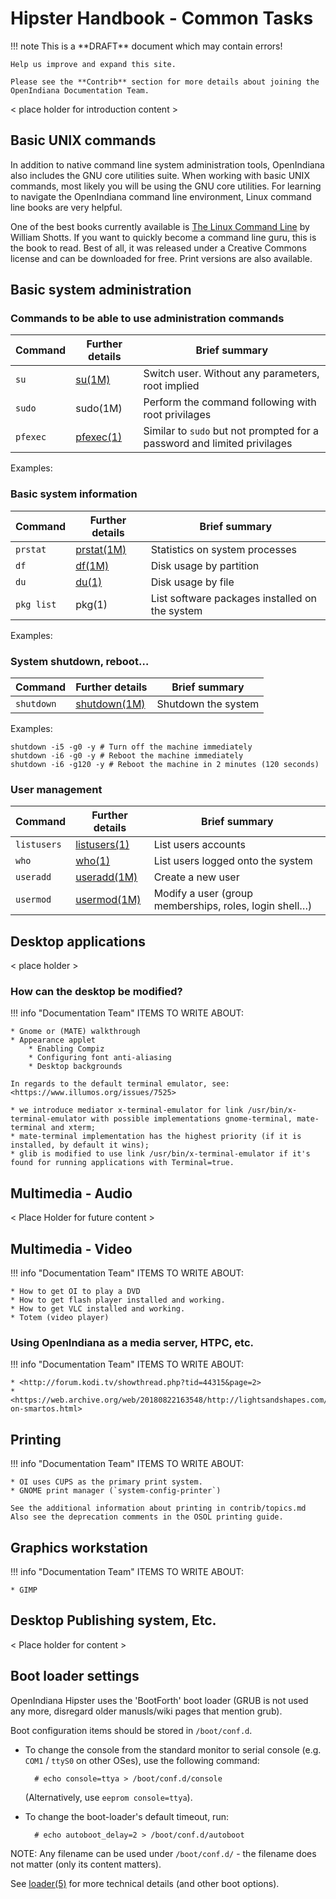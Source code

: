 <!--

The contents of this Documentation are subject to the Public Documentation License Version 1.01
 (the "License"); you may only use this Documentation if you comply with the terms of this License.
A copy of the License is available at http://illumos.org/license/PDL.


The Original Documentation is _________________.

The Initial Writer of the Original Documentation is ___________ Copyright (C)_________[Insert year(s)].
All Rights Reserved. (Initial Writer contact(s):________________[Insert hyperlink/alias]).

Contributor(s): ______________________________________.

Portions created by ______ are Copyright (C)_________[Insert year(s)].
All Rights Reserved. (Contributor contact(s):________________[Insert hyperlink/alias]).

-->

# Hipster Handbook - Common Tasks

<div class="note" markdown="1">
!!! note
    This is a **DRAFT** document which may contain errors!

    Help us improve and expand this site.

    Please see the **Contrib** section for more details about joining the OpenIndiana Documentation Team.
</div>

< place holder for introduction content >


## Basic UNIX commands

In addition to native command line system administration tools, OpenIndiana also includes the GNU core utilities suite.
When working with basic UNIX commands, most likely you will be using the GNU core utilities.
For learning to navigate the OpenIndiana command line environment, Linux command line books are very helpful.

One of the best books currently available is [The Linux Command Line](http://linuxcommand.org/tlcl.php) by William Shotts.
If you want to quickly become a command line guru, this is the book to read.
Best of all, it was released under a Creative Commons license and can be downloaded for free.
Print versions are also available.


## Basic system administration

### Commands to be able to use administration commands

| Command | Further details | Brief summary
| --- | --- | ---
| `su` | [su(1M)](https://illumos.org/man/1M/su) | Switch user. Without any parameters, root implied
| `sudo` | sudo(1M) | Perform the command following with root privilages
| `pfexec` | [pfexec(1)](https://illumos.org/man/1/pfexec) | Similar to `sudo` but not prompted for a password and limited privilages

Examples:

### Basic system information

| Command | Further details | Brief summary
| --- | --- | ---
| `prstat` | [prstat(1M)](https://illumos.org/man/1M/prstat) | Statistics on system processes
| `df` | [df(1M)](https://illumos.org/man/1m/df) | Disk usage by partition
| `du` | [du(1)](https://illumos.org/man/1/du) | Disk usage by file
| `pkg list` | pkg(1) | List software packages installed on the system

Examples:

### System shutdown, reboot…

| Command | Further details | Brief summary
| --- | --- | ---
| `shutdown` | [shutdown(1M)](https://illumos.org/man/1M/shutdown) | Shutdown the system

Examples:

```
shutdown -i5 -g0 -y # Turn off the machine immediately
shutdown -i6 -g0 -y # Reboot the machine immediately
shutdown -i6 -g120 -y # Reboot the machine in 2 minutes (120 seconds)
```

### User management

| Command | Further details | Brief summary
| --- | --- | ---
| `listusers` | [listusers(1)](https://illumos.org/man/1/listusers) | List users accounts
| `who` | [who(1)](https://illumos.org/man/1/who) | List users logged onto the system
| `useradd` | [useradd(1M)](https://illumos.org/man/1M/useradd) | Create a new user
| `usermod` | [usermod(1M)](https://illumos.org/man/1M/usermod) | Modify a user (group memberships, roles, login shell…)


## Desktop applications

< place holder >


### How can the desktop be modified?

<div class="info" markdown="1">
!!! info "Documentation Team"
    ITEMS TO WRITE ABOUT:

    * Gnome or (MATE) walkthrough
    * Appearance applet
        * Enabling Compiz
        * Configuring font anti-aliasing
        * Desktop backgrounds

    In regards to the default terminal emulator, see: <https://www.illumos.org/issues/7525>

    * we introduce mediator x-terminal-emulator for link /usr/bin/x-terminal-emulator with possible implementations gnome-terminal, mate-terminal and xterm;
    * mate-terminal implementation has the highest priority (if it is installed, by default it wins);
    * glib is modified to use link /usr/bin/x-terminal-emulator if it's found for running applications with Terminal=true.
</div>

## Multimedia - Audio

< Place Holder for future content >


## Multimedia - Video

<div class="info" markdown="1">
!!! info "Documentation Team"
    ITEMS TO WRITE ABOUT:

    * How to get OI to play a DVD
    * How to get flash player installed and working.
    * How to get VLC installed and working.
    * Totem (video player)
</div>

### Using OpenIndiana as a media server, HTPC, etc.

<div class="info" markdown="1">
!!! info "Documentation Team"
    ITEMS TO WRITE ABOUT:

    * <http://forum.kodi.tv/showthread.php?tid=44315&page=2>
    * <https://web.archive.org/web/20180822163548/http://lightsandshapes.com/plex-on-smartos.html>
</div>

## Printing

<div class="info" markdown="1">
!!! info "Documentation Team"
    ITEMS TO WRITE ABOUT:

    * OI uses CUPS as the primary print system.
    * GNOME print manager (`system-config-printer`)

    See the additional information about printing in contrib/topics.md
    Also see the deprecation comments in the OSOL printing guide.
</div>

## Graphics workstation

<div class="info" markdown="1">
!!! info "Documentation Team"
    ITEMS TO WRITE ABOUT:

    * GIMP
</div>

## Desktop Publishing system, Etc.

< Place holder for content >

## Boot loader settings

OpenIndiana Hipster uses the 'BootForth' boot loader (GRUB is not used any
more, disregard older manusls/wiki pages that mention grub).

Boot configuration items should be stored in `/boot/conf.d`.

* To change the console from the standard monitor to serial console
    (e.g. `COM1` / `ttyS0` on other OSes), use the following command:

        # echo console=ttya > /boot/conf.d/console

    (Alternatively, use `eeprom console=ttya`).

* To change the boot-loader's default timeout, run:

        # echo autoboot_delay=2 > /boot/conf.d/autoboot

NOTE:
Any filename can be used under `/boot/conf.d/` - the filename does not
matter (only its content matters).

See [loader(5)](https://illumos.org/man/5/loader)
for more technical details (and other boot options).
